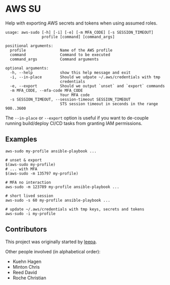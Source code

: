 # AWS SU

Help with exporting AWS secrets and tokens when using assumed roles.

```
usage: aws-sudo [-h] [-i] [-e] [-m MFA_CODE] [-s SESSION_TIMEOUT]
                profile [command] [command_args]

positional arguments:
  profile               Name of the AWS profile
  command               Command to be executed
  command_args          Command arguments

optional arguments:
  -h, --help            show this help message and exit
  -i, --in-place        Should we udpate ~/.aws/credentials with tmp
                        credentials
  -e, --export          Should we output `unset` and `export` commands
  -m MFA_CODE, --mfa-code MFA_CODE
                        Your MFA code
  -s SESSION_TIMEOUT, --session-timeout SESSION_TIMEOUT
                        STS session timeout in seconds in the range 900..3600
```

The `--in-place` or `--export` option is useful if you want to de-couple running
build/deploy CI/CD tasks from granting IAM permissions.




## Examples

```
aws-sudo my-profile ansible-playbook ...

# unset & export
$(aws-sudo my-profile)
# ... with MFA
$(aws-sudo -m 135797 my-profile)

# MFA no interaction
aws-sudo -m 123789 my-profile ansible-playbook ...

# short lived session
aws-sudo -s 60 my-profile ansible-playbook ...

# update ~/.aws/credentials with tmp keys, secrets and tokens
aws-sudo -i my-profile
```




## Contributors

This project was originally started by [leepa](https://github.com/leepa).

Other people involved (in alphabetical order):

* Kuehn Hagen
* Minton Chris
* Reed David
* Roche Christian
